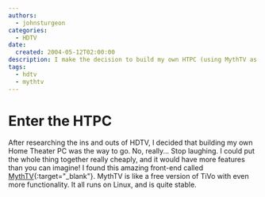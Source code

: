 ```yaml
---
authors:
  - johnsturgeon
categories:
  - HDTV
date:
  created: 2004-05-12T02:00:00
description: I make the decision to build my own HTPC (using MythTV as the frontend)
tags:
  - hdtv
  - mythtv
---
```


# Enter the HTPC

After researching the ins and outs of HDTV, I decided that building my own Home Theater PC was the way to go. No, really... Stop laughing. I could put the whole thing together really cheaply, and it would have more features than you can imagine! I found this amazing front-end called [MythTV](http://www.mythtv.org/){:target="_blank"}. MythTV is like a free version of TiVo with even more functionality. It all runs on Linux, and is quite stable.  
  
